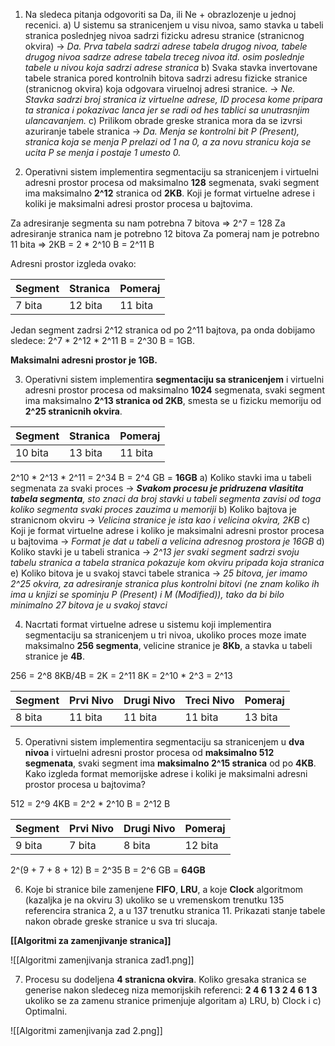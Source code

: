 
1. Na sledeca pitanja odgovoriti sa Da, ili Ne + obrazlozenje u jednoj recenici.
	a) U sistemu sa stranicenjem u visu nivoa, samo stavka u tabeli stranica poslednjeg nivoa sadrzi fizicku adresu stranice (stranicnog okvira) -> *Da. Prva tabela sadrzi adrese tabela drugog nivoa, tabele drugog nivoa sadrze adrese tabela treceg nivoa itd. osim poslednje tabele u nivou koja sadrzi adrese stranica*
	b) Svaka stavka invertovane tabele stranica pored kontrolnih bitova sadrzi adresu fizicke stranice (stranicnog okvira) koja odgovara viruelnoj adresi stranice. -> *Ne. Stavka sadrzi broj stranica iz virtuelne adrese, ID procesa kome pripara ta stranica i pokazivac lanca jer se radi od hes tablici sa unutrasnjim ulancavanjem.*
	c) Prilikom obrade greske stranica mora da se izvrsi azuriranje tabele stranica -> *Da. Menja se kontrolni bit P (Present), stranica koja se menja P prelazi od 1 na 0, a za novu stranicu koja se ucita P se menja i postaje 1 umesto 0.*

2. Operativni sistem implementira segmentaciju sa stranicenjem i virtuelni adresni prostor procesa od maksimalno **128** segmenata, svaki segment ima maksimalno **2^12** stranica od **2KB**. Koji je format virtuelne adrese i koliki je maksimalni adresi prostor procesa u bajtovima.

Za adresiranje segmenta su nam potrebna 7 bitova => 2^7 = 128
Za adresiranje stranica nam je potrebno 12 bitova
Za pomeraj nam je potrebno 11 bita => 2KB = 2 * 2^10 B = 2^11 B

Adresni prostor izgleda ovako:

| Segment | Stranica | Pomeraj |
| ------- | -------- | ------- |
| 7 bita  | 12 bita  | 11 bita |
Jedan segment zadrsi 2^12 stranica od po 2^11 bajtova, pa onda dobijamo sledece:
2^7 * 2^12 * 2^11 B = 2^30 B = 1GB.

**Maksimalni adresni prostor je 1GB.**

3. Operativni sistem implementira **segmentaciju sa stranicenjem** i virtuelni adresni prostor procesa od maksimalno **1024** segmenata, svaki segment ima maksimalno **2^13 stranica od 2KB**, smesta se u fizicku memoriju od **2^25 stranicnih okvira**.

| Segment | Stranica | Pomeraj |
| ------- | -------- | ------- |
| 10 bita | 13 bita  | 11 bita 
2^10 * 2^13 * 2^11 = 2^34 B = 2^4 GB = **16GB**
a) Koliko stavki ima u tabeli segmenata za svaki proces -> ***Svakom procesu je pridruzena vlasitita tabela segmenta**, sto znaci da broj stavki u tabeli segmenta zavisi od toga koliko segmenta svaki proces zauzima u memoriji*
b) Koliko bajtova je stranicnom okviru -> *Velicina stranice je ista kao i velicina okvira, 2KB*
c) Koji je format virtuelne adrese i koliko je maksimalni adresni prostor procesa u bajtovima -> *Format je dat u tabeli a velicina adresnog prostora je 16GB*
d) Koliko stavki je u tabeli stranica -> *2^13 jer svaki segment sadrzi svoju tabelu stranica a tabela stranica pokazuje kom okviru pripada koja stranica*
e) Koliko bitova je u svakoj stavci tabele stranica -> *25 bitova, jer imamo 2^25 okvira, za adresiranje stranica plus kontrolni bitovi (ne znam koliko ih ima u knjizi se spominju P (Present) i M (Modified)), tako da bi bilo minimalno 27 bitova je u svakoj stavci*

4. Nacrtati format virtuelne adrese u sistemu koji implementira segmentaciju sa stranicenjem u tri nivoa, ukoliko proces moze imate maksimalno **256 segmenta**, velicine stranice je **8Kb**, a stavka u tabeli stranice je **4B**.

256 = 2^8 
8KB/4B = 2K = 2^11 
8K = 2^10 * 2^3 = 2^13 

| Segment | Prvi Nivo | Drugi Nivo | Treci Nivo | Pomeraj |
| ------- | --------- | ---------- | ---------- | ------- |
| 8 bita  | 11 bita   | 11 bita    | 11 bita    | 13 bita |
5. Operativni sistem implementira segmentaciju sa stranicenjem u **dva nivoa** i virtuelni adresni prostor procesa od **maksimalno 512 segmenata**, svaki segment ima **maksimalno 2^15 stranica** od po **4KB**. Kako izgleda format memorijske adrese i koliki je maksimalni adresni prostor procesa u bajtovima?

512 = 2^9 
4KB = 2^2 * 2^10 B = 2^12 B

| Segment | Prvi Nivo | Drugi Nivo | Pomeraj |
| ------- | --------- | ---------- | ------- |
| 9 bita  | 7 bita    | 8 bita     | 12 bita |

2^(9 + 7 + 8 + 12) B = 2^35 B = 2^6 GB = **64GB**

6. Koje bi stranice bile zamenjene **FIFO**, **LRU**, a koje **Clock** algoritmom (kazaljka je na okviru 3) ukoliko se u vremenskom trenutku 135 referencira stranica 2, a u 137 trenutku stranica 11. Prikazati stanje tabele nakon obrade greske stranice u sva tri slucaja.

**[[Algoritmi za zamenjivanje stranica]]**

![[Algoritmi zamenjivanja stranica zad1.png]]

7. Procesu su dodeljena **4 stranicna okvira**. Koliko gresaka stranica se generise nakon sledeceg niza memorijskih referenci:
**2 4 6 1 3 2 4 6 1 3**
ukoliko se za zamenu stranice primenjuje algoritam
a) LRU, 
b) Clock i 
c) Optimalni.

![[Algoritmi zamenjivanja zad 2.png]]

